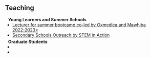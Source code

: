 ## Teaching

<h4 style="margin:0 10px 0;">Young Learners and Summer Schools</h4>

<ul style="margin:0 0 5px;">
  <li><a href="https://oxmedica.com/"><autocolor>Lecturer for summer bootcamp co-led by Oxmedica and Mawhiba  2022-2023></autocolor></a></li>
  <li><a href="https://www.imperial.ac.uk/be-inspired/schools-outreach/secondary-schools/stem-in-action/the-human-body/farwa-profile/"></autocolor>Secondary Schools Outreach by STEM in Action</autocolor></a></li>
</ul>

<h4 style="margin:0 10px 0;">Graduate Students</h4>

<ul style="margin:0 0 5px;">
  <li><a Graduate Teaching Assistant for Topics in Large Dimensional Data Processing 2021-2023></autocolor </li>
  <li><a Final Projects Supervisor for Machine Learning course 2019-2020></autocolor</li>
</ul>
